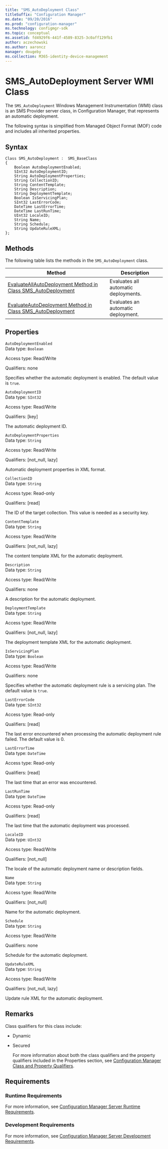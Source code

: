 ```yaml
---
title: "SMS_AutoDeployment Class"
titleSuffix: "Configuration Manager"
ms.date: "09/20/2016"
ms.prod: "configuration-manager"
ms.technology: configmgr-sdk
ms.topic: conceptual
ms.assetid: fd4929f6-441f-4589-8325-3c0aff129fb1
author: aczechowski
ms.author: aaroncz
manager: dougeby
ms.collection: M365-identity-device-management
---
```

# SMS_AutoDeployment Server WMI Class
The  `SMS_AutoDeployment` Windows Management Instrumentation (WMI) class is an SMS Provider server class, in Configuration Manager, that represents an automatic deployment.  

 The following syntax is simplified from Managed Object Format (MOF) code and includes all inherited properties.  

## Syntax  

```  
Class SMS_AutoDeployment :  SMS_BaseClass  
{  
    Boolean AutoDeploymentEnabled;  
    SInt32 AutoDeploymentID;  
    String AutoDeploymentProperties;  
    String CollectionID;  
    String ContentTemplate;  
    String Description;  
    String DeploymentTemplate;  
    Boolean IsServicingPlan;  
    SInt32 LastErrorCode;  
    DateTime LastErrorTime;  
    DateTime LastRunTime;  
    UInt32 LocaleID;  
    String Name;  
    String Schedule;  
    String UpdateRuleXML;  
};  

```  

## Methods  
 The following table lists the methods in the `SMS_AutoDeployment` class.  

|Method|Description|  
|------------|-----------------|  
|[EvaluateAllAutoDeployment Method in Class SMS_AutoDeployment](../../../develop/reference/sum/evaluateallautodeployment-method-in-class-sms_autodeployment.md)|Evaluates all automatic deployments.|  
|[EvaluateAutoDeployment Method in Class SMS_AutoDeployment](../../../develop/reference/sum/evaluateautodeployment-method-in-class-sms_autodeployment.md)|Evaluates an automatic deployment.|  

## Properties  
 `AutoDeploymentEnabled`  
 Data type: `Boolean`  

 Access type: Read/Write  

 Qualifiers: none  

 Specifies whether the automatic deployment is enabled. The default value is `true`.  

 `AutoDeploymentID`  
 Data type: `SInt32`  

 Access type: Read/Write  

 Qualifiers: [key]  

 The automatic deployment ID.  

 `AutoDeploymentProperties`  
 Data type: `String`  

 Access type: Read/Write  

 Qualifiers: [not_null, lazy]  

 Automatic deployment properties in XML format.  

 `CollectionID`  
 Data type: `String`  

 Access type: Read-only  

 Qualifiers: [read]  

 The ID of the target collection. This value is needed as a security key.  

 `ContentTemplate`  
 Data type: `String`  

 Access type: Read/Write  

 Qualifiers: [not_null, lazy]  

 The content template XML for the automatic deployment.  

 `Description`  
 Data type: `String`  

 Access type: Read/Write  

 Qualifiers: none  

 A description for the automatic deployment.  

 `DeploymentTemplate`  
 Data type: `String`  

 Access type: Read/Write  

 Qualifiers: [not_null, lazy]  

 The deployment template XML for the automatic deployment.  

 `IsServicingPlan`  
 Data type: `Boolean`  

 Access type: Read/Write  

 Qualifiers: none  

 Specifies whether the automatic deployment rule  is a servicing plan. The  default value is `true`.  

 `LastErrorCode`  
 Data type: `SInt32`  

 Access type: Read-only  

 Qualifiers: [read]  

 The last error encountered when processing the automatic deployment rule failed. The default value is 0.  

 `LastErrorTime`  
 Data type: `DateTime`  

 Access type: Read-only  

 Qualifiers: [read]  

 The last time that an error was encountered.  

 `LastRunTime`  
 Data type: `DateTime`  

 Access type: Read-only  

 Qualifiers: [read]  

 The last time that  the automatic deployment was processed.  

 `LocaleID`  
 Data type: `UInt32`  

 Access type: Read/Write  

 Qualifiers: [not_null]  

 The locale of the automatic deployment name or description fields.  

 `Name`  
 Data type: `String`  

 Access type: Read/Write  

 Qualifiers: [not_null]  

 Name for the automatic deployment.  

 `Schedule`  
 Data type: `String`  

 Access type: Read/Write  

 Qualifiers: none  

 Schedule for the automatic deployment.  

 `UpdateRuleXML`  
 Data type: `String`  

 Access type: Read/Write  

 Qualifiers: [not_null, lazy]  

 Update rule XML for the automatic deployment.  

## Remarks  
 Class qualifiers for this class include:  

- Dynamic  

- Secured  

  For more information about both the class qualifiers and the property qualifiers included in the Properties section, see [Configuration Manager Class and Property Qualifiers](../../../develop/reference/misc/class-and-property-qualifiers.md).  

## Requirements  

### Runtime Requirements  
 For more information, see [Configuration Manager Server Runtime Requirements](../../../develop/core/reqs/server-runtime-requirements.md).  

### Development Requirements  
 For more information, see [Configuration Manager Server Development Requirements](../../../develop/core/reqs/server-development-requirements.md).  
